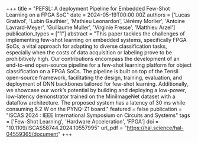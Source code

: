 +++
title = "PEFSL: A deployment Pipeline for Embedded Few-Shot Learning on a FPGA SoC"
date = 2024-05-19T00:00:00Z
authors = ['Lucas Grativol', 'Lubin Gauthier', 'Mathieu Leonardon', 'Jérémy Morlier', 'Antoine Lavrard-Meyer', 'Guillaume Muller', 'Virginie Fresse', 'Matthieu Arzel']
publication_types = ["1"]
abstract = "This paper tackles the challenges of implementing few-shot learning on embedded systems, specifically FPGA SoCs, a vital approach for adapting to diverse classification tasks, especially when the costs of data acquisition or labeling prove to be prohibitively high. Our contributions encompass the development of an end-to-end open-source pipeline for a few-shot learning platform for object classification on a FPGA SoCs. The pipeline is built on top of the Tensil open-source framework, facilitating the design, training, evaluation, and deployment of DNN backbones tailored for few-shot learning. Additionally, we showcase our work’s potential by building and deploying a low-power, low-latency demonstrator trained on the MiniImageNet dataset with a dataflow architecture. The proposed system has a latency of 30 ms while consuming 6.2 W on the PYNQ-Z1 board."
featured = false
publication = "ISCAS 2024 : IEEE International Symposium on Circuits and Systems"
tags = ['Few-Shot Learning', 'Hardware Acceleration', 'FPGA']
doi = "10.1109/ISCAS58744.2024.10557995"
url_pdf = "https://hal.science/hal-04559365/document"
+++
